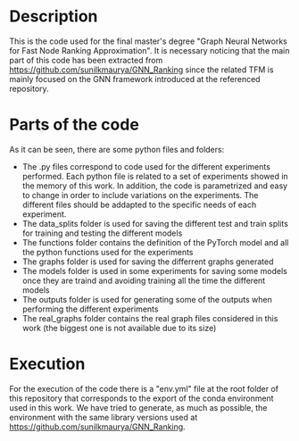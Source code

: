 # Description

This is the code used for the final master's degree "Graph Neural Networks for Fast Node Ranking Approximation".
It is necessary noticing that the main part of this code has been extracted from https://github.com/sunilkmaurya/GNN_Ranking since the related TFM is mainly focused on the GNN framework introduced at the referenced repository.

# Parts of the code
As it can be seen, there are some python files and folders:
* The .py files correspond to code used for the different experiments performed. Each python file is related to a set of  experiments showed in the memory of this work. In addition, the code is parametrized and easy to change in order to include variations on the experiments. The different files should be addapted to the specific needs  of each experiment.
* The data_splits folder is used for saving the different test and train splits for training and testing the different models
* The functions folder contains the definition of the PyTorch model and all the python functions used for the experiments
* The graphs folder is used for saving the differrent graphs generated
* The models folder is used in some experiments for saving some models once they are traind and avoiding training all the time the different models
* The outputs folder is used for generating some of the outputs when performing the different experiments
* The real_graphs folder contains the real graph files considered in this work (the biggest one is not available due to its size)

# Execution
For the execution of the code there is a "env.yml" file at the root folder of this repository that corresponds to the export of the conda environment used in this work. We have tried to generate, as much as possible, the environment with the same library versions used at https://github.com/sunilkmaurya/GNN_Ranking.